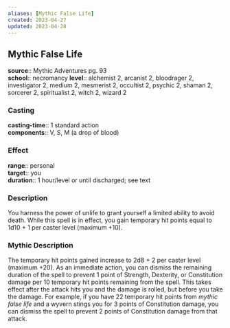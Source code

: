 ```yaml
---
aliases: [Mythic False Life]
created: 2023-04-27
updated: 2023-04-28
---
```


## Mythic False Life

**source**:: Mythic Adventures pg. 93  
**school**:: necromancy
**level**:: alchemist 2, arcanist 2, bloodrager 2, investigator 2, medium 2, mesmerist 2, occultist 2, psychic 2, shaman 2, sorcerer 2, spiritualist 2, witch 2, wizard 2

### Casting

**casting-time**:: 1 standard action  
**components**:: V, S, M (a drop of blood)

### Effect

**range**:: personal  
**target**:: you  
**duration**:: 1 hour/level or until discharged; see text

### Description

You harness the power of unlife to grant yourself a limited ability to avoid death. While this spell is in effect, you gain temporary hit points equal to 1d10 + 1 per caster level (maximum +10).

### Mythic Description

The temporary hit points gained increase to 2d8 + 2 per caster level (maximum +20). As an immediate action, you can dismiss the remaining duration of the spell to prevent 1 point of Strength, Dexterity, or Constitution damage per 10 temporary hit points remaining from the spell. This takes effect after the attack hits you and the damage is rolled, but before you take the damage. For example, if you have 22 temporary hit points from *mythic false life* and a wyvern stings you for 3 points of Constitution damage, you can dismiss the spell to prevent 2 points of Constitution damage from that attack.
